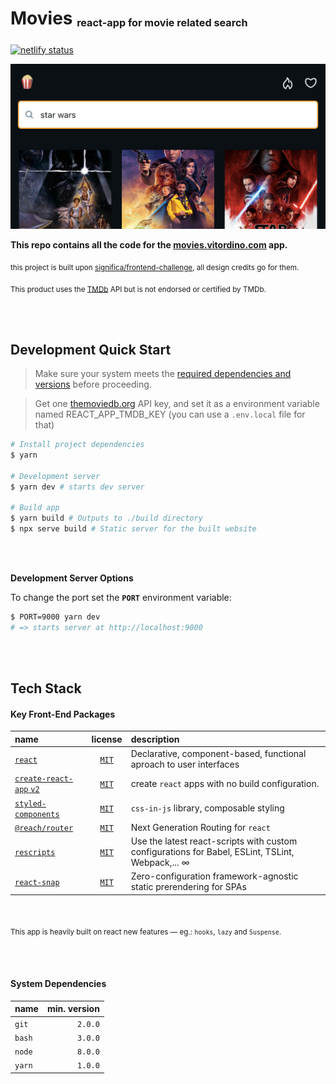 # Movies <sub><sup><sub>react-app for movie related search</sub></sup></sub>

[![netlify status][netlify-badge]][netlify-url]

[![project thumbnail](./public/og-image.png)](https://movies.vitordino.com)

**This repo contains all the code for the [movies.vitordino.com](https://movies.vitordino.com) app.**

<sub>this project is built upon [significa/frontend-challenge](https://github.com/Significa/frontend-challenge/), all design credits go for them.</sub>

<sub>This product uses the [TMDb](https://www.themoviedb.org/) API but is not endorsed or certified by TMDb.</sub>


<br/><br/>

## Development Quick Start

> Make sure your system meets the [required dependencies and versions](#system-dependencies) before proceeding.

> Get one [themoviedb.org](https://themoviedb.org/documentation/api) API key, and set it as a environment variable named REACT_APP_TMDB_KEY (you can use a `.env.local` file for that)


```bash
# Install project dependencies
$ yarn

# Development server
$ yarn dev # starts dev server

# Build app
$ yarn build # Outputs to ./build directory
$ npx serve build # Static server for the built website
```

<br/><br/>

**Development Server Options**

To change the port set the **`PORT`** environment variable:

```bash
$ PORT=9000 yarn dev
# => starts server at http://localhost:9000
```

<br/><br/>

## Tech Stack

#### Key Front-End Packages

| name | license | description |
| :-- | :-: | :-- |
| [`react`](https://reactjs.org/) | [`MIT`](https://api.github.com/repos/facebook/react/license) | Declarative, component-based, functional aproach to user interfaces |
| [`create-react-app` `v2`](https://github.com/facebook/create-react-app) | [`MIT`](https://api.github.com/repos/facebook/create-react-app/license) | create `react` apps with no build configuration. |
| [`styled-components`](https://styled-components.com/) | [`MIT`](https://api.github.com/repos/styled-components/styled-components/license) | `css-in-js` library, composable styling |
| [`@reach/router`](https://reach.tech/router) | [`MIT`](https://api.github.com/repos/reach/router/license) | Next Generation Routing for `react` |
| [`rescripts`](https://github.com/harrysolovay/rescripts) | [`MIT`](https://api.github.com/repos/harrysolovay/rescripts/license) | Use the latest react-scripts with custom configurations for Babel, ESLint, TSLint, Webpack,... ∞ |
| [`react-snap`](https://github.com/stereobooster/react-snap) | [`MIT`](https://api.github.com/repos/stereobooster/react-snap/license) | Zero-configuration framework-agnostic static prerendering for SPAs |

<br/>

<sub>This app is heavily built on react new features — eg.: `hooks`, `lazy` and `Suspense`.</sub>

<br/><br/>

#### System Dependencies

| name   | min. version |
| :----- | -----------: |
| `git`  |      `2.0.0` |
| `bash` |      `3.0.0` |
| `node` |      `8.0.0` |
| `yarn` |      `1.0.0` |


[netlify-badge]: https://api.netlify.com/api/v1/badges/c4262f53-9309-4a71-81e8-31f8b3d88416/deploy-status
[netlify-url]: https://app.netlify.com/sites/vitordino-movies/deploys

